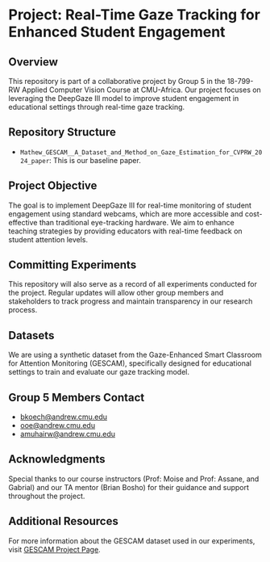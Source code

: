 # Project: Real-Time Gaze Tracking for Enhanced Student Engagement

## Overview
This repository is part of a collaborative project by Group 5 in the 18-799-RW Applied Computer Vision Course at CMU-Africa. Our project focuses on leveraging the DeepGaze III model to improve student engagement in educational settings through real-time gaze tracking.

## Repository Structure
- `Mathew_GESCAM__A_Dataset_and_Method_on_Gaze_Estimation_for_CVPRW_2024_paper`: This is our baseline paper.

## Project Objective
The goal is to implement DeepGaze III for real-time monitoring of student engagement using standard webcams, which are more accessible and cost-effective than traditional eye-tracking hardware. We aim to enhance teaching strategies by providing educators with real-time feedback on student attention levels.

## Committing Experiments
This repository will also serve as a record of all experiments conducted for the project. Regular updates will allow other group members and stakeholders to track progress and maintain transparency in our research process.

## Datasets
We are using a synthetic dataset from the Gaze-Enhanced Smart Classroom for Attention Monitoring (GESCAM), specifically designed for educational settings to train and evaluate our gaze tracking model.

## Group 5 Members Contact
- bkoech@andrew.cmu.edu
- ooe@andrew.cmu.edu
- amuhairw@andrew.cmu.edu

## Acknowledgments
Special thanks to our course instructors (Prof: Moise and Prof: Assane, and Gabrial) and our TA mentor (Brian Bosho) for their guidance and support throughout the project.

## Additional Resources
For more information about the GESCAM dataset used in our experiments, visit [GESCAM Project Page](https://athulmmathew.github.io/GESCAM/).
